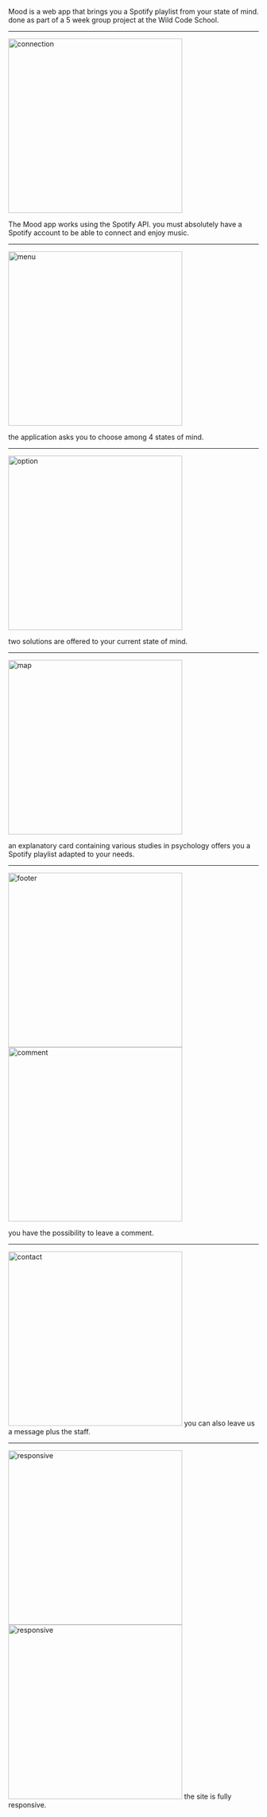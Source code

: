 Mood is a web app that brings you a Spotify playlist from your state of mind.
done as part of a 5 week group project at the Wild Code School.



---
<img src = "https://imagizer.imageshack.com/img923/4985/XteAsA.png" alt = "connection" width = "350" height = "auto" />

The Mood app works using the Spotify API.
you must absolutely have a Spotify account to be able to connect and enjoy music.

---

<img src = "https://imagizer.imageshack.com/img922/7808/mc8QfO.png" alt = "menu" width = "350" height = "auto" />
 
 the application asks you to choose among 4 states of mind.

---

<img src = "https://imagizer.imageshack.com/img923/2847/YbrQ1r.png" alt = "option" width = "350" height = "auto" />

two solutions are offered to your current state of mind.

---

<img src = "https://imagizer.imageshack.com/img923/1301/tN0FYF.png" alt = "map" width = "350" height = "auto" />

an explanatory card containing various studies in psychology offers you a Spotify playlist adapted to your needs.

---

<img src = "https://imagizer.imageshack.com/img922/6780/CL95jJ.png" alt = "footer" width = "350" height = "auto" />
<img src = "https://imagizer.imageshack.com/img923/5127/Qn5Tma.png" alt = "comment" width = "350" height = "auto" />

you have the possibility to leave a comment.

---

<img src = "https://imagizer.imageshack.com/img923/963/BxH4jr.png" alt = "contact" width = "350" height = "auto" />
you can also leave us a message plus the staff.

---

<img src = "https://imagizer.imageshack.com/img922/3162/dIjVGv.png" alt = "responsive" width = "350" height = "auto" />
<img src = "https://imagizer.imageshack.com/img924/9590/uMTXhZ.png" alt = "responsive" width = "350" height = "auto" />
the site is fully responsive.
